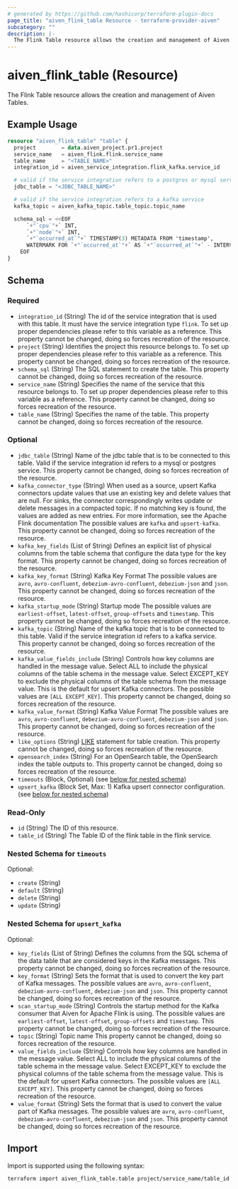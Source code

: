```yaml
---
# generated by https://github.com/hashicorp/terraform-plugin-docs
page_title: "aiven_flink_table Resource - terraform-provider-aiven"
subcategory: ""
description: |-
  The Flink Table resource allows the creation and management of Aiven Tables.
---
```


# aiven_flink_table (Resource)

The Flink Table resource allows the creation and management of Aiven Tables.

## Example Usage

```terraform
resource "aiven_flink_table" "table" {
  project        = data.aiven_project.pr1.project
  service_name   = aiven_flink.flink.service_name
  table_name     = "<TABLE_NAME>"
  integration_id = aiven_service_integration.flink_kafka.service_id

  # valid if the service integration refers to a postgres or mysql service
  jdbc_table = "<JDBC_TABLE_NAME>"

  # valid if the service integration refers to a kafka service
  kafka_topic = aiven_kafka_topic.table_topic.topic_name

  schema_sql = <<EOF
      `+"`cpu`"+` INT,
      `+"`node`"+` INT,
      `+"`occurred_at`"+` TIMESTAMP(3) METADATA FROM 'timestamp',
      WATERMARK FOR `+"`occurred_at`"+` AS `+"`occurred_at`"+` - INTERVAL '5' SECOND
    EOF
}
```

<!-- schema generated by tfplugindocs -->
## Schema

### Required

- `integration_id` (String) The id of the service integration that is used with this table. It must have the service integration type `flink`. To set up proper dependencies please refer to this variable as a reference. This property cannot be changed, doing so forces recreation of the resource.
- `project` (String) Identifies the project this resource belongs to. To set up proper dependencies please refer to this variable as a reference. This property cannot be changed, doing so forces recreation of the resource.
- `schema_sql` (String) The SQL statement to create the table. This property cannot be changed, doing so forces recreation of the resource.
- `service_name` (String) Specifies the name of the service that this resource belongs to. To set up proper dependencies please refer to this variable as a reference. This property cannot be changed, doing so forces recreation of the resource.
- `table_name` (String) Specifies the name of the table. This property cannot be changed, doing so forces recreation of the resource.

### Optional

- `jdbc_table` (String) Name of the jdbc table that is to be connected to this table. Valid if the service integration id refers to a mysql or postgres service. This property cannot be changed, doing so forces recreation of the resource.
- `kafka_connector_type` (String) When used as a source, upsert Kafka connectors update values that use an existing key and delete values that are null. For sinks, the connector correspondingly writes update or delete messages in a compacted topic. If no matching key is found, the values are added as new entries. For more information, see the Apache Flink documentation The possible values are `kafka` and `upsert-kafka`. This property cannot be changed, doing so forces recreation of the resource.
- `kafka_key_fields` (List of String) Defines an explicit list of physical columns from the table schema that configure the data type for the key format. This property cannot be changed, doing so forces recreation of the resource.
- `kafka_key_format` (String) Kafka Key Format The possible values are `avro`, `avro-confluent`, `debezium-avro-confluent`, `debezium-json` and `json`. This property cannot be changed, doing so forces recreation of the resource.
- `kafka_startup_mode` (String) Startup mode The possible values are `earliest-offset`, `latest-offset`, `group-offsets` and `timestamp`. This property cannot be changed, doing so forces recreation of the resource.
- `kafka_topic` (String) Name of the kafka topic that is to be connected to this table. Valid if the service integration id refers to a kafka service. This property cannot be changed, doing so forces recreation of the resource.
- `kafka_value_fields_include` (String) Controls how key columns are handled in the message value. Select ALL to include the physical columns of the table schema in the message value. Select EXCEPT_KEY to exclude the physical columns of the table schema from the message value. This is the default for upsert Kafka connectors. The possible values are `[ALL EXCEPT_KEY]`. This property cannot be changed, doing so forces recreation of the resource.
- `kafka_value_format` (String) Kafka Value Format The possible values are `avro`, `avro-confluent`, `debezium-avro-confluent`, `debezium-json` and `json`. This property cannot be changed, doing so forces recreation of the resource.
- `like_options` (String) [LIKE](https://nightlies.apache.org/flink/flink-docs-master/docs/dev/table/sql/create/#like) statement for table creation. This property cannot be changed, doing so forces recreation of the resource.
- `opensearch_index` (String) For an OpenSearch table, the OpenSearch index the table outputs to. This property cannot be changed, doing so forces recreation of the resource.
- `timeouts` (Block, Optional) (see [below for nested schema](#nestedblock--timeouts))
- `upsert_kafka` (Block Set, Max: 1) Kafka upsert connector configuration. (see [below for nested schema](#nestedblock--upsert_kafka))

### Read-Only

- `id` (String) The ID of this resource.
- `table_id` (String) The Table ID of the flink table in the flink service.

<a id="nestedblock--timeouts"></a>
### Nested Schema for `timeouts`

Optional:

- `create` (String)
- `default` (String)
- `delete` (String)
- `update` (String)


<a id="nestedblock--upsert_kafka"></a>
### Nested Schema for `upsert_kafka`

Optional:

- `key_fields` (List of String) Defines the columns from the SQL schema of the data table that are considered keys in the Kafka messages. This property cannot be changed, doing so forces recreation of the resource.
- `key_format` (String) Sets the format that is used to convert the key part of Kafka messages. The possible values are `avro`, `avro-confluent`, `debezium-avro-confluent`, `debezium-json` and `json`. This property cannot be changed, doing so forces recreation of the resource.
- `scan_startup_mode` (String) Controls the startup method for the Kafka consumer that Aiven for Apache Flink is using. The possible values are `earliest-offset`, `latest-offset`, `group-offsets` and `timestamp`. This property cannot be changed, doing so forces recreation of the resource.
- `topic` (String) Topic name This property cannot be changed, doing so forces recreation of the resource.
- `value_fields_include` (String) Controls how key columns are handled in the message value. Select ALL to include the physical columns of the table schema in the message value. Select EXCEPT_KEY to exclude the physical columns of the table schema from the message value. This is the default for upsert Kafka connectors. The possible values are `[ALL EXCEPT_KEY]`. This property cannot be changed, doing so forces recreation of the resource.
- `value_format` (String) Sets the format that is used to convert the value part of Kafka messages. The possible values are `avro`, `avro-confluent`, `debezium-avro-confluent`, `debezium-json` and `json`. This property cannot be changed, doing so forces recreation of the resource.

## Import

Import is supported using the following syntax:

```shell
terraform import aiven_flink_table.table project/service_name/table_id
```
